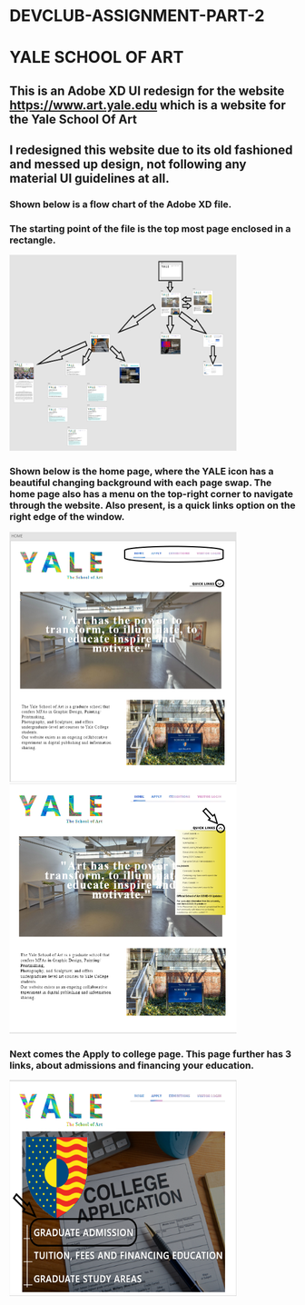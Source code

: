 # DEVCLUB-ASSIGNMENT-PART-2
# YALE SCHOOL OF ART


## This is an Adobe XD UI redesign for the website https://www.art.yale.edu which is a website for the Yale School Of Art
## I redesigned this website due to its old fashioned  and messed up design, not following any material UI guidelines at all.

### Shown below is a flow chart of the Adobe XD file. 
### The starting point of the file is the top most page enclosed in a rectangle.
<img src="./flow_chart.png" width="400px" height="345px"/>   

### Shown below is the home page, where the YALE icon has a beautiful changing background with each page swap. The home page also has a menu on the top-right corner to navigate through the website. Also present, is a quick links option on the right edge of the window.
<img src="./home_page.png" width="400px" height="440px"/>          <img src="./home_page_2.png" width="400px" height="440px"/>   

### Next comes the Apply to college page. This page further has 3 links, about admissions and financing your education.
<img src="./Apply_page.png" width="400px" height="380px"/>   


